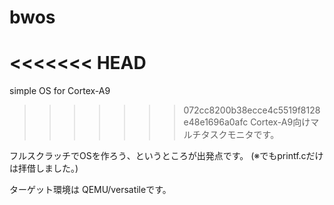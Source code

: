 bwos
====
<<<<<<< HEAD
=======

simple OS for Cortex-A9

>>>>>>> 072cc8200b38ecce4c5519f8128e48e1696a0afc
Cortex-A9向けマルチタスクモニタです。

フルスクラッチでOSを作ろう、というところが出発点です。 (※でもprintf.cだけは拝借しました。)

ターゲット環境は QEMU/versatileです。
